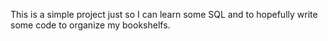This is a simple project just so I can learn some SQL and to hopefully write some code to organize my bookshelfs.